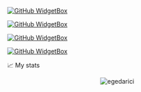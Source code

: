 [![GitHub WidgetBox](https://github-widgetbox.vercel.app/api/profile?username=egedarici&data=followers,repositories,commits)](https://github.com/Jurredr/github-widgetbox)

[![GitHub WidgetBox](https://github-widgetbox.vercel.app/api/skills?frameworks=vue,react,django,tailwind,laravel&includeNames=true)](https://github.com/Jurredr/github-widgetbox)

[![GitHub WidgetBox](https://github-widgetbox.vercel.app/api/skills?tools=git,docker,npm,mongodb,wordpress,nodejs,aws&includeNames=true)](https://github.com/Jurredr/github-widgetbox)

[![GitHub WidgetBox](https://github-widgetbox.vercel.app/api/skills?languages=js,ts,java,php,python,html,css,bash,json,postgresql,mysql,haskell,powershell,markdown&includeNames=true)](https://github.com/Jurredr/github-widgetbox)


📈 My stats

<p align="center"> <img src="https://github-readme-stats.vercel.app/api?username=egedarici&show_icons=true&theme=gotham" alt="egedarici" />
